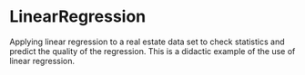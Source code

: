 # LinearRegression
Applying linear regression to a real estate data set to check statistics and predict the quality of the regression. This is a didactic example of the use of linear regression.

